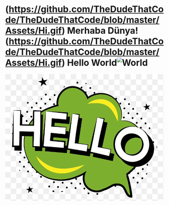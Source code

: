 #     (https://github.com/TheDudeThatCode/TheDudeThatCode/blob/master/Assets/Hi.gif) Merhaba Dünya! (https://github.com/TheDudeThatCode/TheDudeThatCode/blob/master/Assets/Hi.gif) Hello World![World](https://github.com/TheDudeThatCode/TheDudeThatCode/blob/master/Assets/Earth.gif)

![Hello PNG](hello.png)
